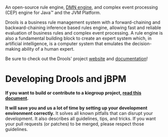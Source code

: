 An open-source rule engine, [DMN engine](https://drools.org/learn/dmn.html), and complex event processing (CEP) engine for Java™ and the JVM Platform.

Drools is a business rule management system with a forward-chaining and backward-chaining inference based rules engine, allowing fast and reliable evaluation of business rules and complex event processing. A rule engine is also a fundamental building block to create an expert system which, in artificial intelligence, is a computer system that emulates the decision-making ability of a human expert.

Be sure to check out the Drools' project [website](https://drools.org) and [documentation](https://drools.org/learn/documentation.html)!

Developing Drools and jBPM
==========================

**If you want to build or contribute to a kiegroup project, [read this document](https://github.com/kiegroup/droolsjbpm-build-bootstrap/blob/main/README.md).** 

**It will save you and us a lot of time by setting up your development environment correctly.**
It solves all known pitfalls that can disrupt your development.
It also describes all guidelines, tips, and tricks.
If you want your pull requests (or patches) to be merged, please respect those guidelines.

